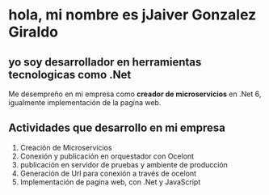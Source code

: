 
# hola, mi nombre es jJaiver Gonzalez Giraldo
## yo soy desarrollador en herramientas tecnologicas como .Net 

Me desempreño en mi empresa como **creador de microservicios** en .Net 6, 
igualmente implementación de la pagina web.

## Actividades que desarrollo en mi empresa

1. Creación de Microservicios
2. Conexión y publicación en orquestador con Ocelont
3. publicación en servidor de pruebas y ambiente de producción
4. Generación de Url para conexión a través de ocelont 
5. Implementación de pagina web, con .Net y JavaScript
